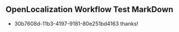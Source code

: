 ## OpenLocalization Workflow Test MarkDown
* 30b7608d-11b3-4197-9181-80e251bd4163 
thanks!<!--HONumber=Mar16_HO4-->
